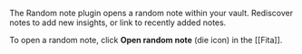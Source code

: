 The Random note plugin opens a random note within your vault. Rediscover notes to add new insights, or link to recently added notes.

To open a random note, click **Open random note** (die icon) in the [[Fita]].